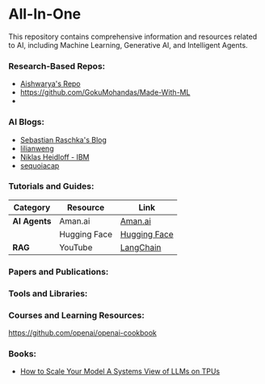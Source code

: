 # All-In-One
This repository contains comprehensive information and resources related to AI, including Machine Learning, Generative AI, and Intelligent Agents.

### Research-Based Repos:
- [Aishwarya's Repo](https://github.com/aishwaryanr/awesome-generative-ai-guide)
- https://github.com/GokuMohandas/Made-With-ML
-   

### AI Blogs:
- [Sebastian Raschka's Blog](https://sebastianraschka.com/blog/)
- [lilianweng](https://lilianweng.github.io/)
- [Niklas Heidloff - IBM](https://heidloff.net/archives/)
- [sequoiacap](https://www.sequoiacap.com/article/tag/ai/)  

### Tutorials and Guides:
| **Category**               | **Resource**                                  | **Link**                                              |
|----------------------------|-----------------------------------------------|-------------------------------------------------------|
| **AI Agents**              | Aman.ai                                       | [Aman.ai](https://aman.ai/primers/ai/agents/)         |
|                            | Hugging Face                                  | [Hugging Face](https://huggingface.co/agents-course)   |
| **RAG**                    | YouTube                                       | [LangChain](https://www.youtube.com/playlist?list=PLfaIDFEXuae2LXbO1_PKyVJiQ23ZztA0x)   |



### Papers and Publications:

  
### Tools and Libraries:

  
### Courses and Learning Resources:

https://github.com/openai/openai-cookbook


### Books:
- [How to Scale Your Model A Systems View of LLMs on TPUs](https://jax-ml.github.io/scaling-book/index)
